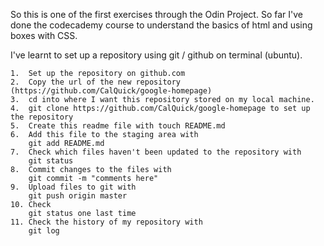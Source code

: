 So this is one of the first exercises through the Odin Project. So far I've done the codecademy course to understand the basics of html and using boxes with CSS.

I've learnt to set up a repository using git / github on terminal (ubuntu).

	1.  Set up the repository on github.com
	2.  Copy the url of the new repository (https://github.com/CalQuick/google-homepage)
	3.  cd into where I want this repository stored on my local machine.
	4.  git clone https://github.com/CalQuick/google-homepage to set up the repository
	5.  Create this readme file with touch README.md
	6.  Add this file to the staging area with 
		git add README.md
	7.  Check which files haven't been updated to the repository with 
		git status
	8.  Commit changes to the files with
		git commit -m "comments here"
	9.  Upload files to git with
		git push origin master	
	10. Check 
		git status one last time
	11. Check the history of my repository with
		git log
